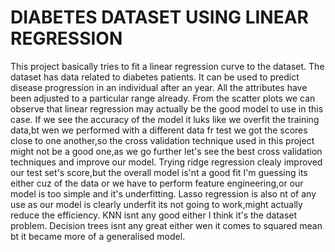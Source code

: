 # DIABETES DATASET USING LINEAR REGRESSION

This project basically tries to fit a linear regression curve to the dataset.
The dataset has data related to diabetes patients.
It can be used to predict disease progression in an individual after an year.
All the attributes have been adjusted to a particular range already.
From the scatter plots we can observe that linear regression may actually be the good model to use in this case.
If we see the accuracy of the model it luks like we overfit the training data,bt wen we performed with a different data fr test we got the scores close to one another,so the cross validation technique used in this project might not be a good one,as we go further let's see the best cross validation techniques and improve our model.
Trying ridge regression clealy improved our test set's score,but the overall model is'nt a good fit I'm guessing its either cuz of the data or we have to perform feature engineering,or our model is too simple and it's underfitting.
Lasso regression is also nt of any use as our model is clearly underfit its not going to work,might actually reduce the efficiency.
KNN isnt any good either I think it's the dataset problem.
Decision trees isnt any great either wen it comes to squared mean bt it became more of a generalised model.